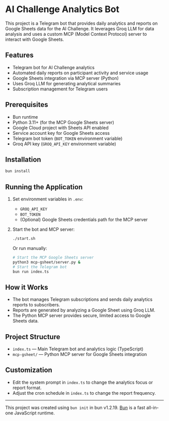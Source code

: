 # AI Challenge Analytics Bot

This project is a Telegram bot that provides daily analytics and reports on Google Sheets data for the AI Challenge. It leverages Groq LLM for data analysis and uses a custom MCP (Model Context Protocol) server to interact with Google Sheets.

## Features

- Telegram bot for AI Challenge analytics
- Automated daily reports on participant activity and service usage
- Google Sheets integration via MCP server (Python)
- Uses Groq LLM for generating analytical summaries
- Subscription management for Telegram users

## Prerequisites

- Bun runtime
- Python 3.11+ (for the MCP Google Sheets server)
- Google Cloud project with Sheets API enabled
- Service account key for Google Sheets access
- Telegram bot token (`BOT_TOKEN` environment variable)
- Groq API key (`GROQ_API_KEY` environment variable)

## Installation

```bash
bun install
```

## Running the Application

1. Set environment variables in `.env`:

   - `GROQ_API_KEY`
   - `BOT_TOKEN`
   - (Optional) Google Sheets credentials path for the MCP server

2. Start the bot and MCP server:

   ```bash
   ./start.sh
   ```

   Or run manually:

   ```bash
   # Start the MCP Google Sheets server
   python3 mcp-gsheet/server.py &
   # Start the Telegram bot
   bun run index.ts
   ```

## How it Works

- The bot manages Telegram subscriptions and sends daily analytics reports to subscribers.
- Reports are generated by analyzing a Google Sheet using Groq LLM.
- The Python MCP server provides secure, limited access to Google Sheets data.

## Project Structure

- `index.ts` — Main Telegram bot and analytics logic (TypeScript)
- `mcp-gsheet/` — Python MCP server for Google Sheets integration

## Customization

- Edit the system prompt in `index.ts` to change the analytics focus or report format.
- Adjust the cron schedule in `index.ts` to change the report frequency.

---

This project was created using `bun init` in bun v1.2.19. [Bun](https://bun.com) is a fast all-in-one JavaScript runtime.
